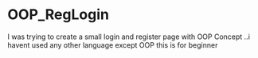 # OOP_RegLogin

I was trying to create a small login and register page with OOP Concept ..i havent used any other language except OOP 
this is for beginner
